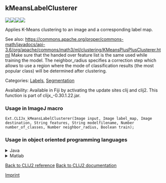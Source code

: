 ## kMeansLabelClusterer
<img src="images/mini_empty_logo.png"/><img src="images/mini_empty_logo.png"/><img src="images/mini_clijx_logo.png"/><img src="images/mini_empty_logo.png"/>

Applies K-Means clustering to an image and a corresponding label map. 

See also: https://commons.apache.org/proper/commons-math/javadocs/api-3.6/org/apache/commons/math3/ml/clustering/KMeansPlusPlusClusterer.html
Make sure that the handed over feature list is the same used while training the model.
The neighbor_radius specifies a correction step which allows to use a region where the mode of 
classification results (the most popular class) will be determined after clustering.

Categories: [Labels](https://clij.github.io/clij2-docs/reference__label), [Segmentation](https://clij.github.io/clij2-docs/reference__segmentation)

Availability: Available in Fiji by activating the update sites clij and clij2.
This function is part of clijx_-0.30.1.22.jar.

### Usage in ImageJ macro
```
Ext.CLIJx_kMeansLabelClusterer(Image input, Image label_map, Image destination, String features, String modelfilename, Number number_of_classes, Number neighbor_radius, Boolean train);
```


### Usage in object oriented programming languages



<details>

<summary>
Java
</summary>
<pre class="highlight">// init CLIJ and GPU
import net.haesleinhuepf.clijx.CLIJx;
import net.haesleinhuepf.clij.clearcl.ClearCLBuffer;
CLIJx clijx = CLIJx.getInstance();

// get input parameters
ClearCLBuffer input = clijx.push(inputImagePlus);
ClearCLBuffer label_map = clijx.push(label_mapImagePlus);
destination = clijx.create(input);
int number_of_classes = 10;
int neighbor_radius = 20;
boolean train = true;
</pre>

<pre class="highlight">
// Execute operation on GPU
clijx.kMeansLabelClusterer(input, label_map, destination, features, modelfilename, number_of_classes, neighbor_radius, train);
</pre>

<pre class="highlight">
// show result
destinationImagePlus = clijx.pull(destination);
destinationImagePlus.show();

// cleanup memory on GPU
clijx.release(input);
clijx.release(label_map);
clijx.release(destination);
</pre>

</details>



<details>

<summary>
Matlab
</summary>
<pre class="highlight">% init CLIJ and GPU
clijx = init_clatlabx();

% get input parameters
input = clijx.pushMat(input_matrix);
label_map = clijx.pushMat(label_map_matrix);
destination = clijx.create(input);
number_of_classes = 10;
neighbor_radius = 20;
train = true;
</pre>

<pre class="highlight">
% Execute operation on GPU
clijx.kMeansLabelClusterer(input, label_map, destination, features, modelfilename, number_of_classes, neighbor_radius, train);
</pre>

<pre class="highlight">
% show result
destination = clijx.pullMat(destination)

% cleanup memory on GPU
clijx.release(input);
clijx.release(label_map);
clijx.release(destination);
</pre>

</details>



[Back to CLIJ2 reference](https://clij.github.io/clij2-docs/reference)
[Back to CLIJ2 documentation](https://clij.github.io/clij2-docs)

[Imprint](https://clij.github.io/imprint)
